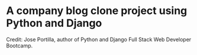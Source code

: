 # A company blog clone project using Python and Django

Credit: Jose Portilla, author of Python and Django Full Stack Web Developer Bootcamp.



